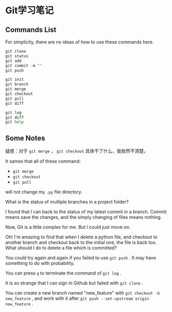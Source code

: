 

# Git学习笔记

## Commands List

For simplicity, there are no ideas of how to use these commands here.

```python
git clone
git status
git add
git commit -m ""
git push    

git init
git branch
git merge
git checkout
git pull
git diff

git log
git diff
git help
```

## Some Notes

疑惑：对于 `git merge` ， `git checkout` 具体干了什么，我依然不清楚。

It sames that all of these command:

- `git merge` 
- `git checkout`
- `git pull` 

will not change my `.py` file directory.

What is the status of multiple branches in a project folder?

I found that I can back to the status of my latest commit in a branch.  Commit means save the changes, and the simply changing of files means nothing.

Now, Git is a little complex for me. But I could just move on.

Oh! I'm amazing to find that when I delete a python file, and checkout to another branch and checkout back to the initial one, the file is back too. What should I do to delete a file which is committed? 

You could try again and again if you failed to use `git push` . It may have something to do with probability.

You can press `q` to terminate the command of `git log` .

It is so strange that I can sign in Github but failed with `git clone` .

You can create a new branch named "new_feature" with `git checkout -b new_feature` , and work with it after `git push --set-upstream origin new_feature` .
